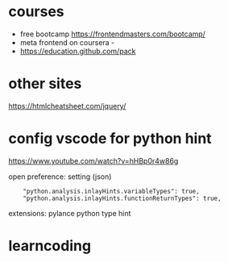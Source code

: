 # courses

- free bootcamp          https://frontendmasters.com/bootcamp/
- meta frontend on coursera - 
- https://education.github.com/pack



# other sites

https://htmlcheatsheet.com/jquery/



# config vscode for python hint

https://www.youtube.com/watch?v=hHBp0r4w86g

open preference: setting (json)
```
    "python.analysis.inlayHints.variableTypes": true,
    "python.analysis.inlayHints.functionReturnTypes": true,

```

extensions:
pylance
python type hint

# learncoding
